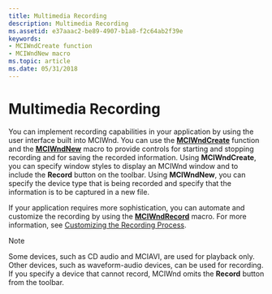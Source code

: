 ```yaml
---
title: Multimedia Recording
description: Multimedia Recording
ms.assetid: e37aaac2-be89-4907-b1a8-f2c64ab2f39e
keywords:
- MCIWndCreate function
- MCIWndNew macro
ms.topic: article
ms.date: 05/31/2018
---
```


# Multimedia Recording

You can implement recording capabilities in your application by using the user interface built into MCIWnd. You can use the [**MCIWndCreate**](/windows/desktop/api/Vfw/nf-vfw-mciwndcreatea) function and the [**MCIWndNew**](/windows/desktop/api/Vfw/nf-vfw-mciwndnew) macro to provide controls for starting and stopping recording and for saving the recorded information. Using **MCIWndCreate**, you can specify window styles to display an MCIWnd window and to include the **Record** button on the toolbar. Using **MCIWndNew**, you can specify the device type that is being recorded and specify that the information is to be captured in a new file.

If your application requires more sophistication, you can automate and customize the recording by using the [**MCIWndRecord**](/windows/desktop/api/Vfw/nf-vfw-mciwndrecord) macro. For more information, see [Customizing the Recording Process](customizing-the-recording-process.md).

> [!Note]  
> Some devices, such as CD audio and MCIAVI, are used for playback only. Other devices, such as waveform-audio devices, can be used for recording. If you specify a device that cannot record, MCIWnd omits the **Record** button from the toolbar.

 

 

 




